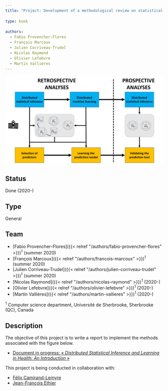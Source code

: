 ```yaml
---
title: "Project: Development of a methodological review on statistical inference and distributed learning in health"

type: book

authors:
  - Fabio Provencher-Flores
  - François Marcoux
  - Julien Corriveau-Trudel
  - Nicolas Raymond
  - Olivier Lefebvre
  - Martin Vallières
---
```


![Distributed learning and inference methods](distributed_main.jpg "Distributed learning and inference methods")

## Status

Done (2020-)

## Type

General

## Team

- [Fabio Provencher-Flores]({{< relref "/authors/fabio-provencher-flores" >}})<sup>1</sup> (summer 2020)
- [François Marcoux]({{< relref "/authors/francois-marcoux" >}})<sup>1</sup> (summer 2020)
- [Julien Corriveau-Trudel]({{< relref "/authors/julien-corriveau-trudel" >}})<sup>1</sup> (summer 2020)
- [Nicolas Raymond]({{< relref "/authors/nicolas-raymond" >}})<sup>1</sup> (2020-)
- [Olivier Lefebvre]({{< relref "/authors/olivier-lefebvre" >}})<sup>1</sup> (2020-)
- [Martin Vallières]({{< relref "/authors/martin-vallieres" >}})<sup>1</sup> (2020-)

<sup>1</sup> Computer science department, Université de Sherbrooke, Sherbrooke (QC), Canada

## Description

The objective of this project is to write a report to implement the methods associated with the figure below.

- [Document in progress: « _Distributed Statistical Inference and Learning in Health: An Introduction_ » ](https://www.dropbox.com/s/sqlmgr330e1v4mu/DL_Report_in_progress.pdf?dl=0)

This project is being conducted in collaboration with:
- [Félix Camirand-Lemyre](https://griis.ca/a-propos/equipe/felix-camirand-lemyre/)
- [Jean-François Ethier](https://griis.ca/a-propos/equipe/jean-francois-ethier-codirecteur-scientifique/)
